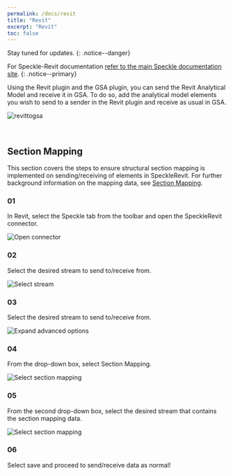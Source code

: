```yaml
---
permalink: /docs/revit
title: "Revit"
excerpt: "Revit"
toc: false
---
```


Stay tuned for updates.
{: .notice--danger}

<i class="fa fa-graduation-cap"></i>For Speckle-Revit documentation [refer to the main Speckle documentation site](https://speckle.systems/tag/revit/).
{: .notice--primary}

Using the Revit plugin and the GSA plugin, you can send the Revit Analytical Model and receive it in GSA. To do so, add the analytical model elements you wish to send to a sender in the Revit plugin and receive as usual in GSA.

![revittogsa](/assets/images/user_docs/revittogsa.gif)

<br>

## Section Mapping
This section covers the steps to ensure structural section mapping is implemented on sending/receiving of elements in SpeckleRevit. For further background information on the mapping data, see [Section Mapping](06_section_mapping.md).

### 01
In Revit, select the Speckle tab from the toolbar and open the SpeckleRevit connector.

![Open connector](/assets/images/revit/00_open-revit-connector.png)

### 02
Select the desired stream to send to/receive from.

![Select stream](/assets/images/revit/01_select-stream.png)

### 03
Select the desired stream to send to/receive from.

![Expand advanced options](/assets/images/revit/02_expand-options.png)

### 04
From the drop-down box, select Section Mapping.

![Select section mapping](/assets/images/revit/03_drop-down-selection.png)

### 05
From the second drop-down box, select the desired stream that contains the section mapping data.

![Select section mapping](/assets/images/revit/04_drop-down-stream-selection.png)

### 06
Select save and proceed to send/receive data as normal!
